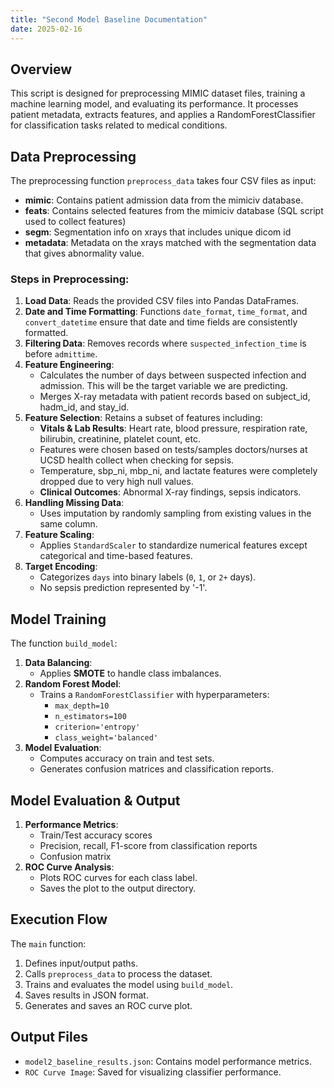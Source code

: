 ```yaml
---
title: "Second Model Baseline Documentation"
date: 2025-02-16
---
```





## Overview
This script is designed for preprocessing MIMIC dataset files, training a machine learning model, and evaluating its performance. It processes patient metadata, extracts features, and applies a RandomForestClassifier for classification tasks related to medical conditions.

## Data Preprocessing
The preprocessing function `preprocess_data` takes four CSV files as input:
- **mimic**: Contains patient admission data from the mimiciv database.
- **feats**: Contains selected features from the mimiciv database (SQL script used to collect features)
- **segm**: Segmentation info on xrays that includes unique dicom id
- **metadata**: Metadata on the xrays matched with the segmentation data that gives abnormality value.

### Steps in Preprocessing:
1. **Load Data**: Reads the provided CSV files into Pandas DataFrames.
2. **Date and Time Formatting**: Functions `date_format`, `time_format`, and `convert_datetime` ensure that date and time fields are consistently formatted.
3. **Filtering Data**: Removes records where `suspected_infection_time` is before `admittime`.
4. **Feature Engineering**:
   - Calculates the number of days between suspected infection and admission. This will be the target variable we are predicting.
   - Merges X-ray metadata with patient records based on subject_id, hadm_id, and stay_id.
5. **Feature Selection**: Retains a subset of features including:
   - **Vitals & Lab Results**: Heart rate, blood pressure, respiration rate, bilirubin, creatinine, platelet count, etc.
    - Features were chosen based on tests/samples doctors/nurses at UCSD health collect when checking for sepsis.
    - Temperature, sbp_ni, mbp_ni, and lactate features were completely dropped due to very high null values.
   - **Clinical Outcomes**: Abnormal X-ray findings, sepsis indicators.
6. **Handling Missing Data**:
   - Uses imputation by randomly sampling from existing values in the same column.
7. **Feature Scaling**:
   - Applies `StandardScaler` to standardize numerical features except categorical and time-based features.
8. **Target Encoding**:
   - Categorizes `days` into binary labels (`0`, `1`, or `2+` days).
   - No sepsis prediction represented by '-1'.

## Model Training
The function `build_model`:
1. **Data Balancing**:
   - Applies **SMOTE** to handle class imbalances.
2. **Random Forest Model**:
   - Trains a `RandomForestClassifier` with hyperparameters:
     - `max_depth=10`
     - `n_estimators=100`
     - `criterion='entropy'`
     - `class_weight='balanced'`
3. **Model Evaluation**:
   - Computes accuracy on train and test sets.
   - Generates confusion matrices and classification reports.

## Model Evaluation & Output
1. **Performance Metrics**:
   - Train/Test accuracy scores
   - Precision, recall, F1-score from classification reports
   - Confusion matrix
2. **ROC Curve Analysis**:
   - Plots ROC curves for each class label.
   - Saves the plot to the output directory.

## Execution Flow
The `main` function:
1. Defines input/output paths.
2. Calls `preprocess_data` to process the dataset.
3. Trains and evaluates the model using `build_model`.
4. Saves results in JSON format.
5. Generates and saves an ROC curve plot.

## Output Files
- `model2_baseline_results.json`: Contains model performance metrics.
- `ROC Curve Image`: Saved for visualizing classifier performance.


